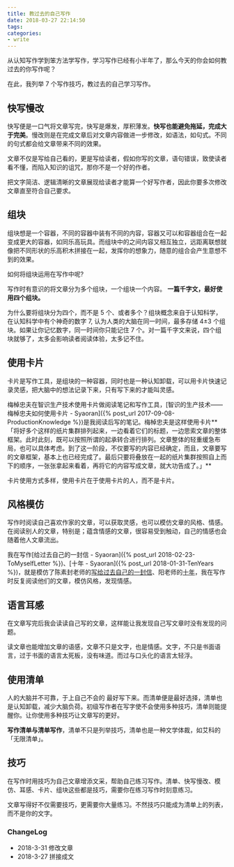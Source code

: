 ```yaml
---
title: 教过去的自己写作
date: 2018-03-27 22:14:50
tags: 
categories:
- write
---
```

从认知写作学到笨方法学写作，学习写作已经有小半年了，那么今天的你会如何教过去的你写作呢？

在此，我列举 7 个写作技巧，教过去的自己学习写作。
<!--more-->

## 快写慢改

快写便是一口气将文章写完，快写是爆发，厚积薄发。**快写也能避免拖延，完成大于完美**。慢改则是在完成文章后对文章内容做进一步修改，如语法，如句式。不同的句式都会给文章带来不同的效果。

文章不仅是写给自己看的，更是写给读者，假如你写的文章，语句错误，致使读者看不懂，而陷入知识的诅咒，那你不是一个好的作者。

把文字简洁、逻辑清晰的文章展现给读者才能算一个好写作者，因此你要多次修改文章直至符合自己要求。

## 组块

组块想是一个容器，不同的容器中装有不同的内容，容器又可以和容器组合在一起变成更大的容器，如同乐高玩具。而组块中的之间内容又相互独立，远距离联想就像把不同形状的乐高积木拼接在一起，发挥你的想象力，随意的组合会产生意想不到的效果。

如何将组块运用在写作中呢?

写作时有意识的将文章分为多个组块，一个组块一个内容。 **一篇千字文，最好使用四个组块。**

为什么要将组块分为四个，而不是 5 个、或者多个？组块概念来自于认知科学，在认知科学中有个神奇的数字 7, 认为人类的大脑在同一时间，最多存储 4±3 个组块。如果让你记忆数字，同一时间你只能记住 7 个。对一篇千字文来说，四个组块就够了，太多会影响读者阅读体验，太多记不住。

## 使用卡片

卡片是写作工具，是组块的一种容器，同时也是一种认知卸载，可以用卡片快速记录灵感，把大脑中的想法记录下来，只有写下来的才能叫灵感。

梅棹忠夫在智识生产技术使用卡片做阅读笔记和写作工具，[智识的生产技术——梅棹忠夫如何使用卡片 - Syaoran]({% post_url 2017-09-08-ProductionKnowledge %})是我阅读后写的笔记。梅棹忠夫是这样使用卡片**「将好多个这样的纸片集群排列起来，一边看着它们的标题，一边思索文章的整体框架。此时此刻，既可以按照所谓的起承转合进行排列。文章整体的轻重缓急布局，也可以具体考虑。到了这一阶段，不仅要写的内容已经确定，而且，文章要写的文章框架，基本上也已经完成了。最后只要将叠放在一起的纸片集群按照自上而下的顺序，一张张拿起来看着，再将它的内容写成文章，就大功告成了。」**

卡片使用方式多样，使用卡片在于使用卡片的人，而不是卡片。

## 风格模仿

写作时阅读自己喜欢作家的文章，可以获取灵感，也可以模仿文章的风格、情感。在阅读别人的文章，特别是；蕴含情感的文章，很容易受到触动，自己的情感也会随着他人文章流出。

我在写作[给过去自己的一封信 - Syaoran]({% post_url 2018-02-23-ToMyselfLetter %})、[十年 - Syaoran]({% post_url 2018-01-31-TenYears %})，就是模仿了陈素封老师的[写给过去自己的一封信](http://www.cnfeat.com/blog/2017/03/03/a-letter-to-myself-in-that-past/)、阳老师的[十年](http://www.yangzhiping.com/psy/ten-years.html)，我在写作时反复阅读他们的文章，模仿风格，发现情感。

## 语言耳感

在文章写完后我会读读自己写的文章，这样能让我发现自己写文章时没有发现的问题。

读文章也能增加文章的语感，文章不只是文字，也是情感。文字，不只是书面语言，过于书面的语言太死板，没有味道。而过与口头化的语言太轻浮。

## 使用清单

人的大脑并不可靠，于上自己不会的 最好写下来。而清单便是最好选择，清单也是认知卸载，减少大脑负荷。初级写作者在写字使不会使用多种技巧，清单则能提醒你。让你使用多种技巧让文章写的更好。

**写作清单与清单写作**，清单不只是列举技巧，清单也是一种文学体裁，如艾科的「无限清单」。

## 技巧

在写作时用技巧为自己文章增添文采，帮助自己练习写作。清单、快写慢改、模仿、耳感、卡片、组块这些都是技巧，需要你在练习写作时刻意练习。

文章写得好不仅需要技巧，更需要你大量练习。不然技巧只能成为清单上的列表，而不是你的文字。

### ChangeLog

- 2018-3-31 修改文章
- 2018-3-27 拼接成文
